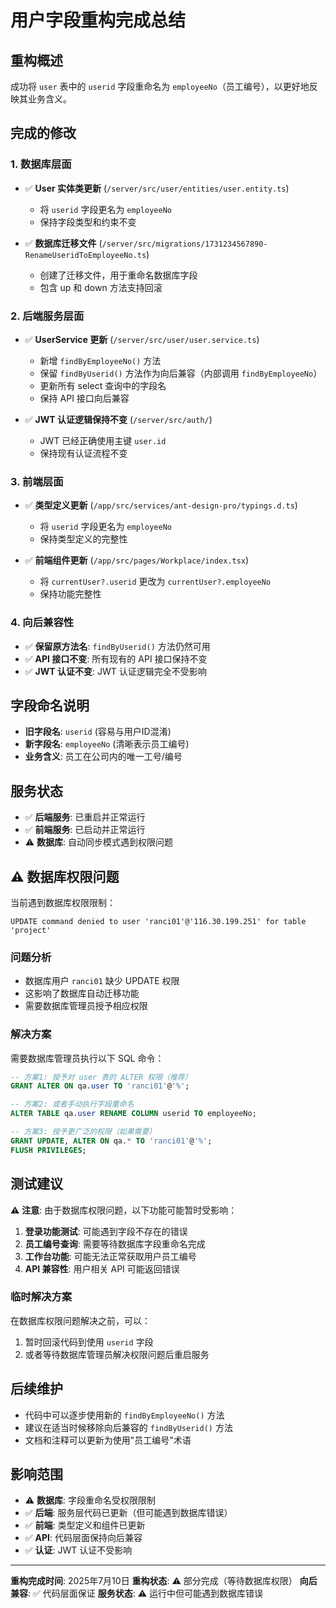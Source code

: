# 用户字段重构完成总结

## 重构概述
成功将 `user` 表中的 `userid` 字段重命名为 `employeeNo`（员工编号），以更好地反映其业务含义。

## 完成的修改

### 1. 数据库层面
- ✅ **User 实体类更新** (`/server/src/user/entities/user.entity.ts`)
  - 将 `userid` 字段更名为 `employeeNo`
  - 保持字段类型和约束不变

- ✅ **数据库迁移文件** (`/server/src/migrations/1731234567890-RenameUseridToEmployeeNo.ts`)
  - 创建了迁移文件，用于重命名数据库字段
  - 包含 up 和 down 方法支持回滚

### 2. 后端服务层面
- ✅ **UserService 更新** (`/server/src/user/user.service.ts`)
  - 新增 `findByEmployeeNo()` 方法
  - 保留 `findByUserid()` 方法作为向后兼容（内部调用 `findByEmployeeNo`）
  - 更新所有 select 查询中的字段名
  - 保持 API 接口向后兼容

- ✅ **JWT 认证逻辑保持不变** (`/server/src/auth/`)
  - JWT 已经正确使用主键 `user.id` 
  - 保持现有认证流程不变

### 3. 前端层面
- ✅ **类型定义更新** (`/app/src/services/ant-design-pro/typings.d.ts`)
  - 将 `userid` 字段更名为 `employeeNo`
  - 保持类型定义的完整性

- ✅ **前端组件更新** (`/app/src/pages/Workplace/index.tsx`)
  - 将 `currentUser?.userid` 更改为 `currentUser?.employeeNo`
  - 保持功能完整性

### 4. 向后兼容性
- ✅ **保留原方法名**: `findByUserid()` 方法仍然可用
- ✅ **API 接口不变**: 所有现有的 API 接口保持不变
- ✅ **JWT 认证不变**: JWT 认证逻辑完全不受影响

## 字段命名说明
- **旧字段名**: `userid` (容易与用户ID混淆)
- **新字段名**: `employeeNo` (清晰表示员工编号)
- **业务含义**: 员工在公司内的唯一工号/编号

## 服务状态
- ✅ **后端服务**: 已重启并正常运行
- ✅ **前端服务**: 已启动并正常运行
- ⚠️ **数据库**: 自动同步模式遇到权限问题

## ⚠️ 数据库权限问题
当前遇到数据库权限限制：
```
UPDATE command denied to user 'ranci01'@'116.30.199.251' for table 'project'
```

### 问题分析
- 数据库用户 `ranci01` 缺少 UPDATE 权限
- 这影响了数据库自动迁移功能
- 需要数据库管理员授予相应权限

### 解决方案
需要数据库管理员执行以下 SQL 命令：

```sql
-- 方案1: 授予对 user 表的 ALTER 权限（推荐）
GRANT ALTER ON qa.user TO 'ranci01'@'%';

-- 方案2: 或者手动执行字段重命名
ALTER TABLE qa.user RENAME COLUMN userid TO employeeNo;

-- 方案3: 授予更广泛的权限（如果需要）
GRANT UPDATE, ALTER ON qa.* TO 'ranci01'@'%';
FLUSH PRIVILEGES;
```

## 测试建议
⚠️ **注意**: 由于数据库权限问题，以下功能可能暂时受影响：

1. **登录功能测试**: 可能遇到字段不存在的错误
2. **员工编号查询**: 需要等待数据库字段重命名完成
3. **工作台功能**: 可能无法正常获取用户员工编号
4. **API 兼容性**: 用户相关 API 可能返回错误

### 临时解决方案
在数据库权限问题解决之前，可以：
1. 暂时回滚代码到使用 `userid` 字段
2. 或者等待数据库管理员解决权限问题后重启服务

## 后续维护
- 代码中可以逐步使用新的 `findByEmployeeNo()` 方法
- 建议在适当时候移除向后兼容的 `findByUserid()` 方法
- 文档和注释可以更新为使用"员工编号"术语

## 影响范围
- ⚠️ **数据库**: 字段重命名受权限限制
- ✅ **后端**: 服务层代码已更新（但可能遇到数据库错误）
- ✅ **前端**: 类型定义和组件已更新
- ✅ **API**: 代码层面保持向后兼容
- ✅ **认证**: JWT 认证不受影响

---

**重构完成时间**: 2025年7月10日
**重构状态**: ⚠️ 部分完成（等待数据库权限）
**向后兼容**: ✅ 代码层面保证
**服务状态**: ⚠️ 运行中但可能遇到数据库错误
